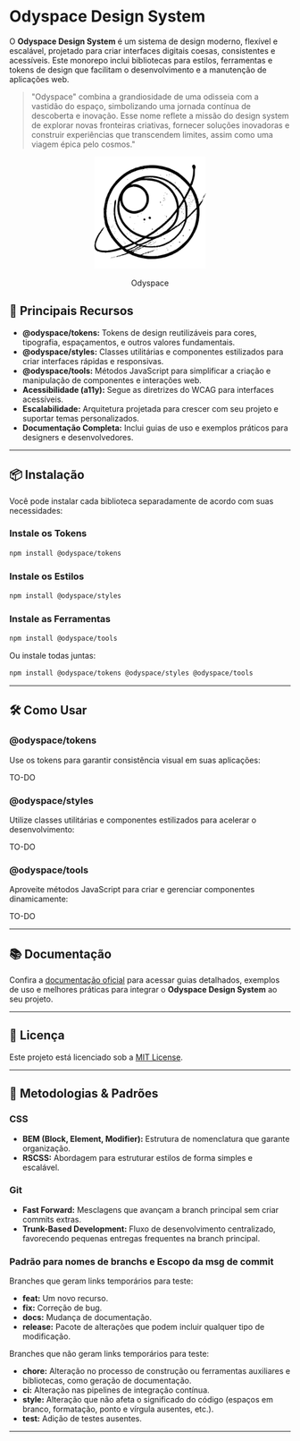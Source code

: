# Odyspace Design System

O **Odyspace Design System** é um sistema de design moderno, flexível e escalável, projetado para criar interfaces digitais coesas, consistentes e acessíveis. Este monorepo inclui bibliotecas para estilos, ferramentas e tokens de design que facilitam o desenvolvimento e a manutenção de aplicações web.

> "Odyspace" combina a grandiosidade de uma odisseia com a vastidão do espaço, simbolizando uma jornada contínua de descoberta e inovação. Esse nome reflete a missão do design system de explorar novas fronteiras criativas, fornecer soluções inovadoras e construir experiências que transcendem limites, assim como uma viagem épica pelo cosmos."

<p align="center">
  <img height="200" src="./odyspace.svg" />
  <p align="center">Odyspace</p>
</p>

## 🚀 **Principais Recursos**

- **@odyspace/tokens:** Tokens de design reutilizáveis para cores, tipografia, espaçamentos, e outros valores fundamentais.
- **@odyspace/styles:** Classes utilitárias e componentes estilizados para criar interfaces rápidas e responsivas.
- **@odyspace/tools:** Métodos JavaScript para simplificar a criação e manipulação de componentes e interações web.
- **Acessibilidade (a11y):** Segue as diretrizes do WCAG para interfaces acessíveis.
- **Escalabilidade:** Arquitetura projetada para crescer com seu projeto e suportar temas personalizados.
- **Documentação Completa:** Inclui guias de uso e exemplos práticos para designers e desenvolvedores.

---

## 📦 **Instalação**

Você pode instalar cada biblioteca separadamente de acordo com suas necessidades:

### Instale os Tokens
```bash
npm install @odyspace/tokens
```

### Instale os Estilos
```bash
npm install @odyspace/styles
```

### Instale as Ferramentas
```bash
npm install @odyspace/tools
```

Ou instale todas juntas:
```bash
npm install @odyspace/tokens @odyspace/styles @odyspace/tools
```

---

## 🛠️ **Como Usar**

### **@odyspace/tokens**
Use os tokens para garantir consistência visual em suas aplicações:

TO-DO

### **@odyspace/styles**
Utilize classes utilitárias e componentes estilizados para acelerar o desenvolvimento:

TO-DO

### **@odyspace/tools**
Aproveite métodos JavaScript para criar e gerenciar componentes dinamicamente:

TO-DO

---

## 📚 **Documentação**

Confira a [documentação oficial]() para acessar guias detalhados, exemplos de uso e melhores práticas para integrar o **Odyspace Design System** ao seu projeto.

---

## 📝 **Licença**

Este projeto está licenciado sob a [MIT License](LICENSE).

---

## 📓 **Metodologias & Padrões**

### **CSS**
- **BEM (Block, Element, Modifier):** Estrutura de nomenclatura que garante organização.
- **RSCSS:** Abordagem para estruturar estilos de forma simples e escalável.

### **Git**
- **Fast Forward:** Mesclagens que avançam a branch principal sem criar commits extras.
- **Trunk-Based Development:** Fluxo de desenvolvimento centralizado, favorecendo pequenas entregas frequentes na branch principal.


### **Padrão para nomes de branchs e Escopo da msg de commit**

Branches que geram links temporários para teste:

- **feat:** Um novo recurso.
- **fix:** Correção de bug.
- **docs:** Mudança de documentação.
- **release:** Pacote de alterações que podem incluir qualquer tipo de modificação.

Branches que não geram links temporários para teste:

- **chore:** Alteração no processo de construção ou ferramentas auxiliares e bibliotecas, como geração de documentação.
- **ci:** Alteração nas pipelines de integração contínua.
- **style:** Alteração que não afeta o significado do código (espaços em branco, formatação, ponto e vírgula ausentes, etc.).
- **test:** Adição de testes ausentes.

---
